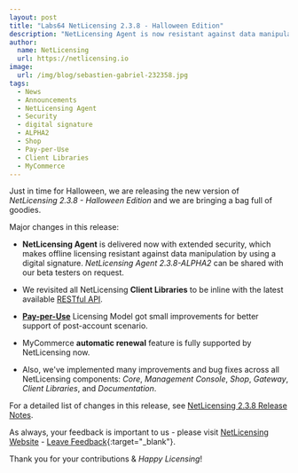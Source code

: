 ```yaml
---
layout: post
title: "Labs64 NetLicensing 2.3.8 - Halloween Edition"
description: "NetLicensing Agent is now resistant against data manipulation by using digital signature"
author:
  name: NetLicensing
  url: https://netlicensing.io
image:
  url: /img/blog/sebastien-gabriel-232358.jpg
tags:
  - News
  - Announcements
  - NetLicensing Agent
  - Security
  - digital signature
  - ALPHA2
  - Shop
  - Pay-per-Use
  - Client Libraries
  - MyCommerce
---
```


Just in time for Halloween, we are releasing the new version of *NetLicensing 2.3.8 - Halloween Edition* and we are bringing a bag full of goodies.

Major changes in this release:

* **NetLicensing Agent** is delivered now with extended security, which makes offline licensing resistant against data manipulation by using a digital signature.
*NetLicensing Agent 2.3.8-ALPHA2* can be shared with our beta testers on request.

* We revisited all NetLicensing **Client Libraries** to be inline with the latest available [RESTful API](https://www.labs64.de/confluence/x/pwCo).

* **[Pay-per-Use](https://www.labs64.de/confluence/x/uQCo)** Licensing Model got small improvements for better support of post-account scenario.

* MyCommerce **automatic renewal** feature is fully supported by NetLicensing now.

* Also, we've implemented many improvements and bug fixes across all NetLicensing components: *Core*, *Management Console*, *Shop*, *Gateway*, *Client Libraries*, and *Documentation*.

For a detailed list of changes in this release, see [NetLicensing 2.3.8 Release Notes](https://www.labs64.de/confluence/x/HYAFAQ).

As always, your feedback is important to us - please visit [NetLicensing Website](https://netlicensing.io) - [Leave Feedback](https://netlicensing.uservoice.com/){:target="_blank"}.

Thank you for your contributions & *Happy Licensing*!
